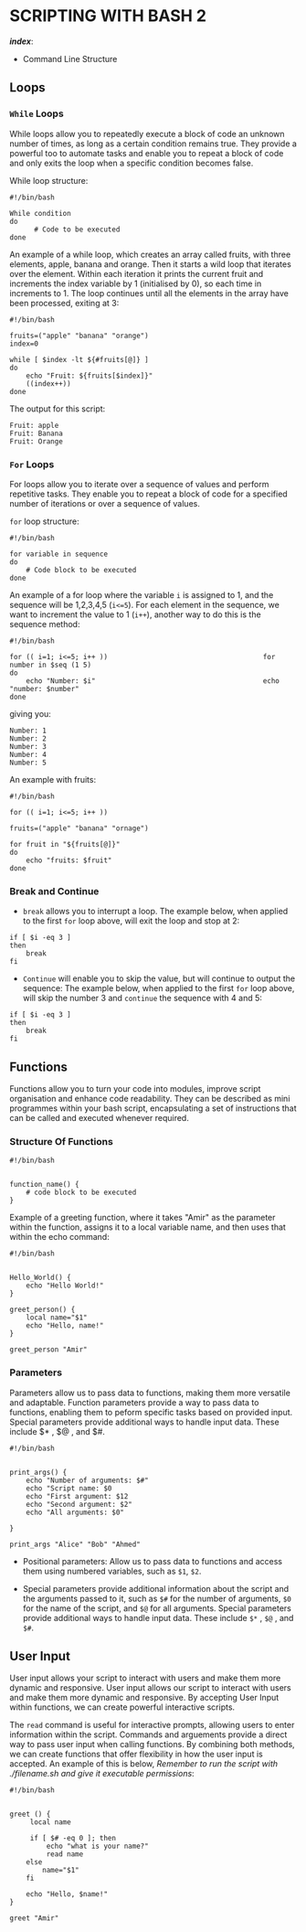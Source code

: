 # **SCRIPTING WITH BASH 2**

***index***:

  - Command Line Structure


## **Loops**

### **`While` Loops**
While loops allow you to repeatedly execute a block of code an unknown number of times, as long as a certain condition remains true. They provide a powerful too to automate tasks and enable you to repeat a block of code and only exits the loop when a specific condition becomes false.

While loop structure:
```
#!/bin/bash

While condition
do 
      # Code to be executed
done
```

An example of a while loop, which creates an array called fruits, with three elements, apple, banana and orange. Then it starts a wild loop that iterates over the element. Within each iteration it prints the current fruit and increments the index variable by 1 (initialised by 0), so each time in increments to 1. The loop continues until all the elements in the array have been processed, exiting at 3:
```
#!/bin/bash 

fruits=("apple" "banana" "orange")
index=0

while [ $index -lt ${#fruits[@]} ]
do
    echo "Fruit: ${fruits[$index]}"
    ((index++))
done
```
The output for this script:
```
Fruit: apple
Fruit: Banana
Fruit: Orange
```

### **`For` Loops**
For loops allow you to iterate over a sequence of values and perform repetitive tasks. They enable you to repeat a block of code for a specified number of iterations or over a sequence of values.

`for` loop structure:
```
#!/bin/bash 

for variable in sequence
do 
    # Code block to be executed
done 
```

An example of a for loop where the variable `i` is assigned to 1, and the sequence will be 1,2,3,4,5 (`i<=5`). For each element in the sequence, we want to increment the value to 1 (`i++`), another way to do this is the sequence method:
```
#!/bin/bash 

for (( i=1; i<=5; i++ ))                                      for number in $seq (1 5)
do 
    echo "Number: $i"                                         echo "number: $number"
done 
```
giving you:
```
Number: 1
Number: 2
Number: 3
Number: 4
Number: 5
```

An example with fruits:
```
#!/bin/bash 

for (( i=1; i<=5; i++ ))

fruits=("apple" "banana" "ornage")

for fruit in "${fruits[@]}"
do
    echo "fruits: $fruit"
done
```

### **Break and Continue**

- `break` allows you to interrupt a loop.
The example below, when applied to the first `for` loop above, will exit the loop and stop at 2:
```
if [ $i -eq 3 ]
then 
    break
fi
```

- `Continue` will enable you to skip the value, but will continue to output the sequence:
The example below, when applied to the first `for` loop above, will skip the number 3 and `continue` the sequence with 4 and 5:
```
if [ $i -eq 3 ]
then 
    break
fi
```


## **Functions** 
Functions allow you to turn your code into modules, improve script organisation and enhance code readability. They can be described as mini programmes within your bash script, encapsulating a set of instructions that can be called and executed whenever required.

### **Structure Of Functions**

```
#!/bin/bash


function_name() {
    # code block to be executed
}
```

Example of a greeting function, where it takes "Amir" as the parameter within the function, assigns it to a local variable name, and then uses that within the echo command:
```
#!/bin/bash


Hello_World() {
    echo "Hello World!"
}

greet_person() {
    local name="$1"
    echo "Hello, name!"
}

greet_person "Amir"
```

### **Parameters**
Parameters allow us to pass data to functions, making them more versatile and adaptable. Function parameters provide a way to pass data to functions, enabling them to peform specific tasks based on provided input. Special parameters provide additional ways to handle input data. These include $* , $@ , and $#. 
```
#!/bin/bash


print_args() {
    echo "Number of arguments: $#"
    echo "Script name: $0
    echo "First argument: $12
    echo "Second argument: $2"
    echo "All arguments: $0"

}

print_args "Alice" "Bob" "Ahmed"
```
- Positional parameters: Allow us to pass data to functions and access them using numbered variables, such as `$1`, `$2`.

- Special parameters provide additional information about the script and the arguments passed to it, such as `$#` for the number of arguments, `$0` for the name of the script, and `$@` for all arguments. Special parameters provide additional ways to handle input data. These include `$*` , `$@` , and `$#`. 

## **User Input**
User input allows your script to interact with users and make them more dynamic and responsive. User input allows our script to interact with users and make them more dynamic and responsive. By accepting User Input within functions, we can create powerful interactive scripts. 

The `read` command is useful for interactive prompts, allowing users to enter information within the script. 
Commands and arguements provide a direct way to pass user input when calling functions. By combining both methods, we can create functions that offer flexibility in how the user input is accepted. An example of this is below, *Remember to run the script with ./filename.sh and give it executable permissions*:

```
#!/bin/bash 


greet () { 
     local name 

     if [ $# -eq 0 ]; then
         echo "what is your name?"
         read name
    else
        name="$1"
    fi 

    echo "Hello, $name!"
}

greet "Amir"
```








